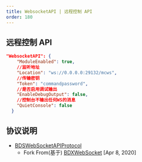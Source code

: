 ```yaml
---
title: WebsocketAPI | 远程控制 API
order: 180
---
```


## 远程控制 API

```json
"WebsocketAPI": {
    "ModuleEnabled": true,
    //监听地址
    "Location": "ws://0.0.0.0:29132/mcws",
    //传输密钥
    "Token": "commandpassword",
    //是否启用调试输出
    "EnableDebugOutput": false,
    //控制台不输出任何WS的消息
    "QuietConsole": false
  }
```

## 协议说明

- [BDSWebSocketAPIProtocol](https://github.com/LazuliKao/BDSWebSocketAPIProtocol)
  - Fork From(基于) [BDXWebSocket](https://github.com/KawaiiNahida/BDXWebSocket) [Apr 8, 2020]
